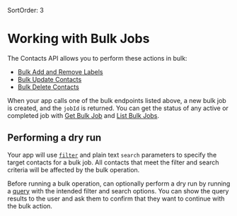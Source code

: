 SortOrder: 3
# Working with Bulk Jobs

The Contacts API allows you to perform these actions in bulk:

- [Bulk Add and Remove Labels][bulk-add-remove]
- [Bulk Update Contacts][bulk-update]
- [Bulk Delete Contacts][bulk-delete]

When your app calls one of the bulk endpoints listed above,
a new bulk job is created, and the `jobId` is returned.
You can get the status of any active or completed job with
[Get Bulk Job][get-bulk-job] and [List Bulk Jobs][list-bulk-jobs].

## Performing a dry run

Your app will use [`filter`][md-field-support]
and plain text `search` parameters
to specify the target contacts for a bulk job.
All contacts that meet the filter and search criteria
will be affected by the bulk operation.

Before running a bulk operation, can optionally perform a dry run
by running a [query][query] with the intended filter and search options.
You can show the query results to the user
and ask them to confirm that they want to continue with the bulk action.

[bulk-add-remove]: crm.contacts.contacts-v4.bulk-add-and-remove-labels
[bulk-update]: crm.contacts.contacts-v4.bulk-update-contacts
[bulk-delete]: crm.contacts.contacts-v4.bulk-delete-contacts
[get-bulk-job]: crm.contacts.bulk-jobs.get-bulk-job
[list-bulk-jobs]: crm.contacts.bulk-jobs.list-bulk-jobs
[query]: crm.contacts.contacts-v4.query-contacts
[md-field-support]: sort-and-filter.md#field-support-for-filtering-sorting-and-searching